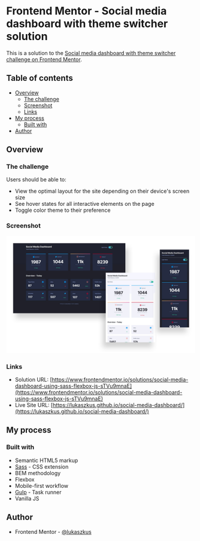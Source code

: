 # Frontend Mentor - Social media dashboard with theme switcher solution

This is a solution to the [Social media dashboard with theme switcher challenge on Frontend Mentor](https://www.frontendmentor.io/challenges/social-media-dashboard-with-theme-switcher-6oY8ozp_H).

## Table of contents

- [Overview](#overview)
  - [The challenge](#the-challenge)
  - [Screenshot](#screenshot)
  - [Links](#links)
- [My process](#my-process)
  - [Built with](#built-with)
- [Author](#author)

## Overview

### The challenge

Users should be able to:

- View the optimal layout for the site depending on their device's screen size
- See hover states for all interactive elements on the page
- Toggle color theme to their preference

### Screenshot

![](./screenshot.jpg)

### Links

- Solution URL: [https://www.frontendmentor.io/solutions/social-media-dashboard-using-sass-flexbox-js-sTVu9mnaE](https://www.frontendmentor.io/solutions/social-media-dashboard-using-sass-flexbox-js-sTVu9mnaE)
- Live Site URL: [https://lukaszkus.github.io/social-media-dashboard/](https://lukaszkus.github.io/social-media-dashboard/)

## My process

### Built with

- Semantic HTML5 markup
- [Sass](https://sass-lang.com/) - CSS extension
- BEM methodology
- Flexbox
- Mobile-first workflow
- [Gulp](https://gulpjs.com/) - Task runner
- Vanilla JS

## Author

- Frontend Mentor - [@lukaszkus](https://www.frontendmentor.io/profile/lukaszkus)
